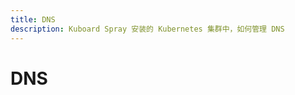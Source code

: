 ```yaml
---
title: DNS
description: Kuboard Spray 安装的 Kubernetes 集群中，如何管理 DNS
---
```


# DNS

<InstallAddon addonName="nodelocaldns"/>